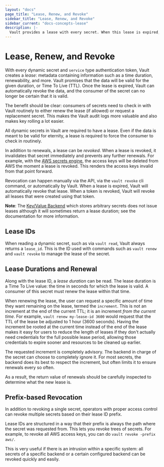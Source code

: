 ```yaml
---
layout: "docs"
page_title: "Lease, Renew, and Revoke"
sidebar_title: "Lease, Renew, and Revoke"
sidebar_current: "docs-concepts-lease"
description: |-
  Vault provides a lease with every secret. When this lease is expired, Vault will revoke that secret.
---
```


# Lease, Renew, and Revoke

With every dynamic secret and `service` type authentication token, Vault
creates a _lease_: metadata containing information such as a time duration,
renewability, and more. Vault promises that the data will be valid for the
given duration, or Time To Live (TTL). Once the lease is expired, Vault can
automatically revoke the data, and the consumer of the secret can no longer be
certain that it is valid.

The benefit should be clear: consumers of secrets need to check in with
Vault routinely to either renew the lease (if allowed) or request a
replacement secret. This makes the Vault audit logs more valuable and
also makes key rolling a lot easier.

All dynamic secrets in Vault are required to have a lease. Even if the data is
meant to be valid for eternity, a lease is required to force the consumer
to check in routinely.

In addition to renewals, a lease can be _revoked_. When a lease is revoked, it
invalidates that secret immediately and prevents any further renewals. For
example, with the [AWS secrets engine](/docs/secrets/aws/index.html), the
access keys will be deleted from AWS the moment a lease is revoked. This
renders the access keys invalid from that point forward.

Revocation can happen manually via the API, via the `vault revoke` cli command,
or automatically by Vault. When a lease is expired, Vault will automatically
revoke that lease. When a token is revoked, Vault will revoke all leases that
were created using that token.

**Note**: The [Key/Value Backend](/docs/secrets/kv/index.html) which stores
arbitrary secrets does not issue leases although it will sometimes return a
lease duration; see the documentation for more information.

## Lease IDs

When reading a dynamic secret, such as via `vault read`, Vault always returns a
`lease_id`. This is the ID used with commands such as `vault renew` and `vault
revoke` to manage the lease of the secret.

## Lease Durations and Renewal

Along with the lease ID, a _lease duration_ can be read. The lease duration is
a Time To Live value: the time in seconds for which the lease is valid.  A
consumer of this secret must renew the lease within that time.

When renewing the lease, the user can request a specific amount of time they
want remaining on the lease, termed the `increment`. This is not an increment
at the end of the current TTL; it is an increment _from the current time_. For
example, `vault renew my-lease-id 3600` would request that the TTL of the lease
be adjusted to 1 hour (3600 seconds). Having the increment be rooted at the
current time instead of the end of the lease makes it easy for users to reduce
the length of leases if they don't actually need credentials for the full
possible lease period, allowing those credentials to expire sooner and
resources to be cleaned up earlier.

The requested increment is completely advisory. The backend in charge of the
secret can choose to completely ignore it. For most secrets, the backend does
its best to respect the increment, but often limits it to ensure renewals every
so often.

As a result, the return value of renewals should be carefully inspected to
determine what the new lease is.

## Prefix-based Revocation

In addition to revoking a single secret, operators with proper access control
can revoke multiple secrets based on their lease ID prefix.

Lease IDs are structured in a way that their prefix is always the path where
the secret was requested from. This lets you revoke trees of secrets. For
example, to revoke all AWS access keys, you can do `vault revoke -prefix aws/`.

This is very useful if there is an intrusion within a specific system: all
secrets of a specific backend or a certain configured backend can be revoked
quickly and easily.
